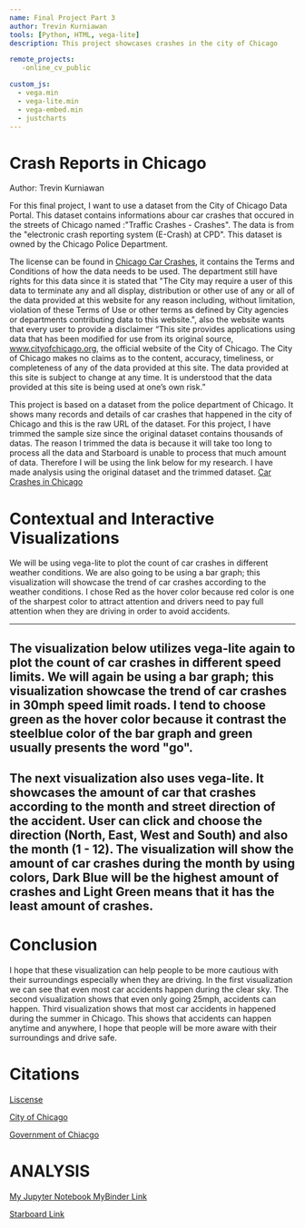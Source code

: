 ```yaml
---
name: Final Project Part 3
author: Trevin Kurniawan
tools: [Python, HTML, vega-lite]
description: This project showcases crashes in the city of Chicago

remote_projects:
   -online_cv_public

custom_js:
  - vega.min
  - vega-lite.min
  - vega-embed.min
  - justcharts
---
```

# Crash Reports in Chicago

Author: Trevin Kurniawan

For this final project, I want to use a dataset from the City of Chicago Data Portal. This dataset contains informations abour car crashes that occured in the streets of Chicago named :"Traffic Crashes - Crashes". The data is from the "electronic crash reporting system (E-Crash) at CPD". This dataset is owned by the Chicago Police Department.

The license can be found in [Chicago Car Crashes](https://www.chicago.gov/city/en/narr/foia/data_disclaimer.html), it contains the Terms and Conditions of how the data needs to be used. The department still have rights for this data since it is stated that "The City may require a user of this data to terminate any and all display, distribution or other use of any or all of the data provided at this website for any reason including, without limitation, violation of these Terms of Use or other terms as defined by City agencies or departments contributing data to this website.", also the website wants that every user to provide a disclaimer “This site provides applications using data that has been modified for use from its original source, www.cityofchicago.org, the official website of the City of Chicago. The City of Chicago makes no claims as to the content, accuracy, timeliness, or completeness of any of the data provided at this site. The data provided at this site is subject to change at any time. It is understood that the data provided at this site is being used at one’s own risk.”

This project is based on a dataset from the police department of Chicago. It shows many records and details of car crashes that happened in the city of Chicago and this is the raw URL of the dataset. For this project, I have trimmed the sample size since the original dataset contains thousands of datas. The reason I trimmed the data is because it will take too long to process all the data and Starboard is unable to process that much amount of data. Therefore I will be using the link below for my research. I have made analysis using the original dataset and the trimmed dataset.
[Car Crashes in Chicago](https://raw.githubusercontent.com/hollow27mc/IS445-Final-Project/main/Traffic_Crashes_-_Crashes.csv) 

# Contextual and Interactive Visualizations

We will be using vega-lite to plot the count of car crashes in different weather conditions. We are also going to be using a bar graph; this visualization will showcase the trend of car crashes according to the weather conditions. I chose Red as the hover color because red color is one of the sharpest color to attract attention and drivers need to pay full attention when they are driving in order to avoid accidents.

---
<vegachart schema-url="{{ site.baseurl }}/assets/json/WeatherCondition.json" style="width: 100%"></vegachart>
---
The visualization below utilizes vega-lite again to plot the count of car crashes in different speed limits. We will again be using a bar graph; this visualization showcase the trend of car crashes in 30mph speed limit roads. I tend to choose green as the hover color because it contrast the steelblue color of the bar graph and green usually presents the word "go".
---
<vegachart schema-url="{{ site.baseurl }}/assets/json/speedlimit.json" style="width: 100%"></vegachart>
---
The next visualization also uses vega-lite. It showcases the amount of car that crashes according to the month and street direction of the accident. User can click and choose the direction (North, East, West and South) and also the month (1 - 12).
The visualization will show the amount of car crashes during the month by using colors, Dark Blue will be the highest amount of crashes and Light Green means that it has the least amount of crashes.
---
<vegachart schema-url="{{ site.baseurl }}/assets/json/Direction_crashes.json" style="width: 100%"></vegachart>
---

# Conclusion

I hope that these visualization can help people to be more cautious with their surroundings especially when they are driving. In the first visualization we can see that even most car accidents happen during the clear sky. The second visualization shows that even only going 25mph, accidents can happen. Third visualization shows that most car accidents in happened during the summer in Chicago. This shows that accidents can happen anytime and anywhere, I hope that people will be more aware with their surroundings and drive safe.

# Citations
[Liscense](https://www.chicago.gov/city/en/narr/foia/data_disclaimer.html)

[City of Chicago](www.cityofchicago.org)

[Government of Chiacgo](https://www.chicago.gov/city/en.html)

# ANALYSIS
[My Jupyter Notebook MyBinder Link](https://mybinder.org/v2/gh/hollow27mc/IS445-Final-Project/HEAD)

[Starboard Link](https://starboard.gg/nb/nECQwTW)
